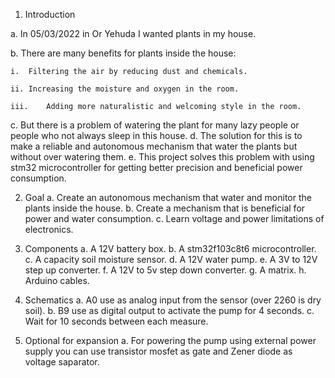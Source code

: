 1.	Introduction

  a.	In 05/03/2022 in Or Yehuda I wanted plants in my house.
  
  b.	There are many benefits for plants inside the house:
  
    i.	Filtering the air by reducing dust and chemicals.
    
    ii.	Increasing the moisture and oxygen in the room.
    
    iii.	Adding more naturalistic and welcoming style in the room.
    
  c.	But there is a problem of watering the plant for many lazy people or people who not always sleep in this house. 
  d.	The solution for this is to make a reliable and autonomous mechanism that water the plants but without over watering them.
  e.	This project solves this problem with using stm32 microcontroller for getting better precision and beneficial power consumption.
  
2.	Goal
  a.	Create an autonomous mechanism that water and monitor the plants inside the house.
  b.	 Create a mechanism that is beneficial for power and water consumption.
  c.	Learn voltage and power limitations of electronics. 
  
3.	Components
  a.	A 12V battery box.
  b.	A stm32f103c8t6 microcontroller.
  c.	A capacity soil moisture sensor.
  d.	A 12V water pump.
  e.	A 3V to 12V step up converter.
  f.	A 12V to 5v step down converter.
  g.	A matrix.
  h.	Arduino cables.
 
4.	Schematics
  a.	A0 use as analog input from the sensor (over 2260 is dry soil).
  b.	B9 use as digital output to activate the pump for 4 seconds.
  c.	Wait for 10 seconds between each measure.
  
5.	Optional for expansion
  a.	For powering the pump using external power supply you can use transistor mosfet as gate and Zener diode as  voltage saparator.
